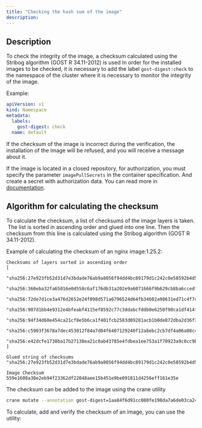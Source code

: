 ```yaml
---
title: "Checking the hash sum of the image"
description:
---
```


## Description

To check the integrity of the image, a checksum calculated using the Stribog algorithm (GOST R 34.11-2012) is used
In order for the installed images to be checked, it is necessary to add the label ```gost-digest:check``` to the namespace of the cluster where it is necessary to monitor the integrity of the image.

Example:

```yaml
apiVersion: v1
kind: Namespace
metadata:
  labels:
    gost-digest: check
  name: default
```

If the checksum of the image is incorrect during the verification, the installation of the image will be refused, and you will receive a message about it.

If the image is located in a closed repository, for authorization, you must specify the parameter ```imagePullSecrets``` in the container specification. And create a secret with authorization data. You can read more in [documentation](https://kubernetes.io/docs/tasks/configure-pod-container/pul-image-private-registry/).

## Algorithm for calculating the checksum

To calculate the checksum, a list of checksums of the image layers is taken.  The list is sorted in ascending order and glued into one line. Then the checksum from this line is calculated using the Stribog algorithm (GOST R 34.11-2012).

Example of calculating the checksum of an nginx image:1.25.2:

```text
Checksums of layers sorted in ascending order
[
    "sha256:27e923fb52d31d7e3bdade76ab9a8056f94dd4bc89179d1c242c0e58592b4d5c",
    "sha256:360eba32fa65016e0d558c6af176db31a202e9a6071666f9b629cb8ba6ccedf0",
    "sha256:72de7d1ce3a476d2652e24f098d571a6796524d64fb34602a90631ed71c4f7ce",
    "sha256:907d1bb4e9312e4bfeabf4115ef8592c77c3ddabcfddb0e6250f90ca1df414fe",
    "sha256:94f34d60e454ca21cf8e5b6ca1f401fcb2583d09281acb1b0de872dba2d36f34",
    "sha256:c5903f3678a7dec453012f84a7d04f6407129240f12a8ebc2cb7df4a06a08c4f",
    "sha256:e42dcfe1730ba17b27138ea21c0ab43785e4fdbea1ee753a1f70923a9c0cc9b8"
]

Glued string of checksums
"sha256:27e923fb52d31d7e3bdade76ab9a8056f94dd4bc89179d1c242c0e58592b4d5csha256:360eba32fa65016e0d558c6af176db31a202e9a6071666f9b629cb8ba6ccedf0sha256:72de7d1ce3a476d2652e24f098d571a6796524d64fb34602a90631ed71c4f7cesha256:907d1bb4e9312e4bfeabf4115ef8592c77c3ddabcfddb0e6250f90ca1df414fesha256:94f34d60e454ca21cf8e5b6ca1f401fcb2583d09281acb1b0de872dba2d36f34sha256:c5903f3678a7dec453012f84a7d04f6407129240f12a8ebc2cb7df4a06a08c4fsha256:e42dcfe1730ba17b27138ea21c0ab43785e4fdbea1ee753a1f70923a9c0cc9b8"

Image Checksum
559e1608a30e2eb94f23362df22048aee15b451e9be091811d4256eff161e35e
```

The checksum can be added to the image using the crane utility

```bash
crane mutate --annotation gost-digest=1aa84f6d91cc080fe198da7a6de03ca245aea0a8066a6b4fb5a93e40ebec2937 <image>
```

To calculate, add and verify the checksum of an image, you can use the utility:
